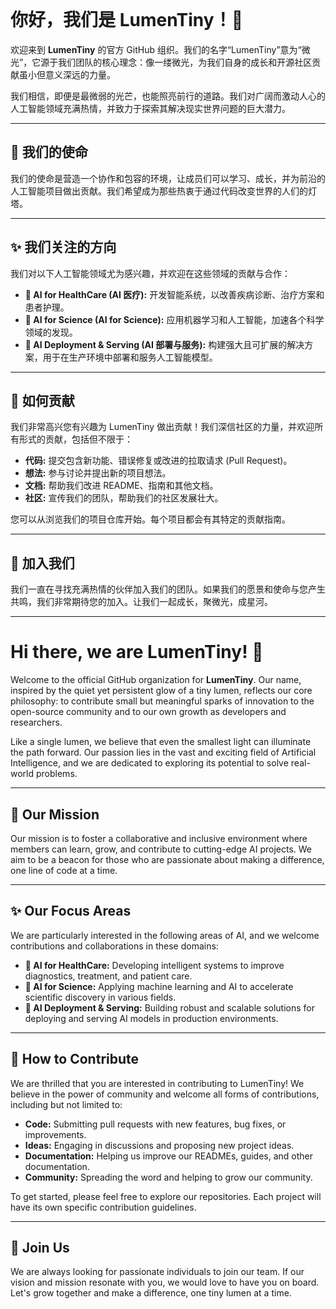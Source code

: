 <br>

# 你好，我们是 LumenTiny！👋

<p align="center">
  </p>

欢迎来到 **LumenTiny** 的官方 GitHub 组织。我们的名字“LumenTiny”意为“微光”，它源于我们团队的核心理念：像一缕微光，为我们自身的成长和开源社区贡献虽小但意义深远的力量。

我们相信，即便是最微弱的光芒，也能照亮前行的道路。我们对广阔而激动人心的人工智能领域充满热情，并致力于探索其解决现实世界问题的巨大潜力。

---

## 🚀 我们的使命

我们的使命是营造一个协作和包容的环境，让成员们可以学习、成长，并为前沿的人工智能项目做出贡献。我们希望成为那些热衷于通过代码改变世界的人们的灯塔。

---

## ✨ 我们关注的方向

我们对以下人工智能领域尤为感兴趣，并欢迎在这些领域的贡献与合作：

* **🤖 AI for HealthCare (AI 医疗):** 开发智能系统，以改善疾病诊断、治疗方案和患者护理。
* **🔬 AI for Science (AI for Science):** 应用机器学习和人工智能，加速各个科学领域的发现。
* **🚀 AI Deployment & Serving (AI 部署与服务):** 构建强大且可扩展的解决方案，用于在生产环境中部署和服务人工智能模型。

---

## 🤝 如何贡献

我们非常高兴您有兴趣为 LumenTiny 做出贡献！我们深信社区的力量，并欢迎所有形式的贡献，包括但不限于：

* **代码:** 提交包含新功能、错误修复或改进的拉取请求 (Pull Request)。
* **想法:** 参与讨论并提出新的项目想法。
* **文档:** 帮助我们改进 README、指南和其他文档。
* **社区:** 宣传我们的团队，帮助我们的社区发展壮大。

您可以从浏览我们的项目仓库开始。每个项目都会有其特定的贡献指南。

---

## 🌱 加入我们

我们一直在寻找充满热情的伙伴加入我们的团队。如果我们的愿景和使命与您产生共鸣，我们非常期待您的加入。让我们一起成长，聚微光，成星河。

---

# Hi there, we are LumenTiny! 👋

<p align="center">
  </p>

Welcome to the official GitHub organization for **LumenTiny**. Our name, inspired by the quiet yet persistent glow of a tiny lumen, reflects our core philosophy: to contribute small but meaningful sparks of innovation to the open-source community and to our own growth as developers and researchers.

Like a single lumen, we believe that even the smallest light can illuminate the path forward. Our passion lies in the vast and exciting field of Artificial Intelligence, and we are dedicated to exploring its potential to solve real-world problems.

---

## 🚀 Our Mission

Our mission is to foster a collaborative and inclusive environment where members can learn, grow, and contribute to cutting-edge AI projects. We aim to be a beacon for those who are passionate about making a difference, one line of code at a time.

---

## ✨ Our Focus Areas

We are particularly interested in the following areas of AI, and we welcome contributions and collaborations in these domains:

* **🤖 AI for HealthCare:** Developing intelligent systems to improve diagnostics, treatment, and patient care.
* **🔬 AI for Science:** Applying machine learning and AI to accelerate scientific discovery in various fields.
* **🚀 AI Deployment & Serving:** Building robust and scalable solutions for deploying and serving AI models in production environments.

---

## 🤝 How to Contribute

We are thrilled that you are interested in contributing to LumenTiny! We believe in the power of community and welcome all forms of contributions, including but not limited to:

* **Code:** Submitting pull requests with new features, bug fixes, or improvements.
* **Ideas:** Engaging in discussions and proposing new project ideas.
* **Documentation:** Helping us improve our READMEs, guides, and other documentation.
* **Community:** Spreading the word and helping to grow our community.

To get started, please feel free to explore our repositories. Each project will have its own specific contribution guidelines.

---

## 🌱 Join Us

We are always looking for passionate individuals to join our team. If our vision and mission resonate with you, we would love to have you on board. Let's grow together and make a difference, one tiny lumen at a time.
